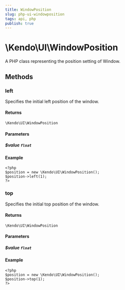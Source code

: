 ```yaml
---
title: WindowPosition
slug: php-ui-windowposition
tags: api, php
publish: true
---
```


# \Kendo\UI\WindowPosition

A PHP class representing the position setting of Window.


## Methods

### left
Specifies the initial left position of the window.

#### Returns
`\Kendo\UI\WindowPosition`

#### Parameters

##### $value `float`



#### Example 
    <?php
    $position = new \Kendo\UI\WindowPosition();
    $position->left(1);
    ?>

### top
Specifies the initial top position of the window.

#### Returns
`\Kendo\UI\WindowPosition`

#### Parameters

##### $value `float`



#### Example 
    <?php
    $position = new \Kendo\UI\WindowPosition();
    $position->top(1);
    ?>

 
